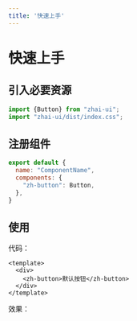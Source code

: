 ```yaml
---
title: '快速上手'
---
```

# 快速上手

## 引入必要资源
```javascript
import {Button} from "zhai-ui";
import "zhai-ui/dist/index.css";
```

## 注册组件
```javascript
export default {
  name: "ComponentName",
  components: {
    "zh-button": Button,
  },
}
```

## 使用
代码：
```vue
<template>
  <div>
    <zh-button>默认按钮</zh-button>
  </div>
</template>
```
效果：
<ClientOnly>
  <get-started-demos></get-started-demos>
</ClientOnly>
